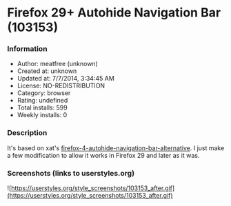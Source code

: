 # Firefox 29+ Autohide Navigation Bar (103153)

### Information
- Author: meatfree (unknown)
- Created at: unknown
- Updated at: 7/7/2014, 3:34:45 AM
- License: NO-REDISTRIBUTION
- Category: browser
- Rating: undefined
- Total installs: 599
- Weekly installs: 0


### Description
It's based on xat's <a href="https://userstyles.org/styles/45652/firefox-4-autohide-navigation-bar-alternative">firefox-4-autohide-navigation-bar-alternative</a>. I just make a few modification to allow it works in Firefox 29 and later as it was.


### Screenshots (links to userstyles.org)
![https://userstyles.org/style_screenshots/103153_after.gif](https://userstyles.org/style_screenshots/103153_after.gif)


